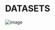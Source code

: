 # DATASETS
![image](https://github.com/user-attachments/assets/d3f0e5f7-99f0-456f-ba4c-d9d667c830f3)

